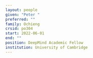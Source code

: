 ```yaml
---
layout: people
given: "Peter "
preferred: ""
family: Ochieng
crsid: po304
start: 2022-06-01
end: ""
position: DeepMind Academic Fellow
institution: University of Cambridge
---
```

